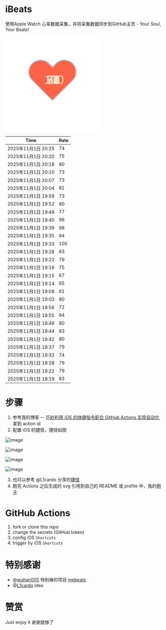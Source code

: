 # iBeats
使用Apple Watch 心率数据采集，并将采集数据同步到GitHub主页 - Your Soul, Your Beats!

![](./files/heart.svg)

<!--START_SECTION:my_heart_rate-->
| Time | Rate | 
 | ---- | ---- | 
| 2025年11月1日 20:25 | 74 |
| 2025年11月1日 20:20 | 75 |
| 2025年11月1日 20:18 | 80 |
| 2025年11月1日 20:10 | 73 |
| 2025年11月1日 20:07 | 73 |
| 2025年11月1日 20:04 | 81 |
| 2025年11月1日 19:59 | 73 |
| 2025年11月1日 19:52 | 80 |
| 2025年11月1日 19:49 | 77 |
| 2025年11月1日 19:40 | 96 |
| 2025年11月1日 19:39 | 98 |
| 2025年11月1日 19:35 | 94 |
| 2025年11月1日 19:33 | 100 |
| 2025年11月1日 19:28 | 83 |
| 2025年11月1日 19:22 | 79 |
| 2025年11月1日 19:16 | 75 |
| 2025年11月1日 19:15 | 67 |
| 2025年11月1日 19:14 | 65 |
| 2025年11月1日 19:08 | 81 |
| 2025年11月1日 19:03 | 80 |
| 2025年11月1日 18:56 | 72 |
| 2025年11月1日 18:55 | 84 |
| 2025年11月1日 18:46 | 80 |
| 2025年11月1日 18:44 | 83 |
| 2025年11月1日 18:42 | 80 |
| 2025年11月1日 18:37 | 79 |
| 2025年11月1日 18:32 | 74 |
| 2025年11月1日 18:28 | 79 |
| 2025年11月1日 18:22 | 79 |
| 2025年11月1日 18:19 | 83 |

<!--END_SECTION:my_heart_rate-->

# 步骤
1. 参考我的博客 -- [巧妙利用 iOS 的快捷指令配合 GitHub Actions 实现自动化](https://github.com/yihong0618/gitblog/issues/198) 拿到 action id
2. 配置 iOS 的捷径，捷径如图

![image](https://user-images.githubusercontent.com/15976103/122154218-0db0b480-ce97-11eb-93bb-5aec07c558dc.png)

![image](https://user-images.githubusercontent.com/15976103/122154236-186b4980-ce97-11eb-8e4b-70551a0391ae.png)

![image](https://user-images.githubusercontent.com/15976103/122154268-2d47dd00-ce97-11eb-902e-3acf292265a9.png)

![image](https://user-images.githubusercontent.com/15976103/122174055-fa144680-ceb4-11eb-9be2-3eb83cd516f7.png)

3. 也可以参考 @L1cardo 分享的[捷径](https://www.icloud.com/shortcuts/6ab6047b459c41ad822ad6b94b1c03d4)
4. 跑完 Actions 之后生成的 svg 引用到自己的 README 或 profile 中，我的[例子](https://github.com/yihong0618) 

# GitHub Actions

1. fork or clone this repo
2. change the secrets (GitHub token)
3. config iOS `Shortcuts` 
4. trigger by iOS `Shortcuts`

# 特别感谢
- @[wuhan005](https://github.com/wuhan005) 特别棒的项目 [mebeats](https://github.com/wuhan005/mebeats)
- @[L1cardo](https://github.com/L1cardo) idea

# 赞赏
Just enjoy it
谢谢就够了

